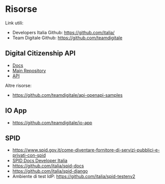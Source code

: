 # Risorse

Link utili:
  - Developers Italia Github: https://github.com/italia/
  - Team Digitale Github: https://github.com/teamdigitale

## Digital Citizenship API
  - [Docs](https://teamdigitale.github.io/digital-citizenship)
  - [Main Repository](https://github.com/teamdigitale/digital-citizenship)
  - [API](https://teamdigitale.github.io/digital-citizenship/api/public.html)
  
Altre risorse:
  - https://github.com/teamdigitale/api-openapi-samples
  
## IO App
  - https://github.com/teamdigitale/io-app

## SPID
  - https://www.spid.gov.it/come-diventare-fornitore-di-servizi-pubblici-e-privati-con-spid
  - [SPID Docs Developer Italia](https://developers.italia.it/it/spid)
  - https://github.com/italia/spid-docs
  - https://github.com/italia/spid-django
  - Ambiente di test IdP: https://github.com/italia/spid-testenv2
  
